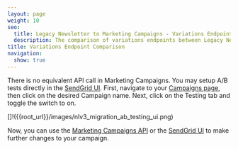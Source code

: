 ```yaml
---
layout: page
weight: 10
seo:
  title: Legacy Newsletter to Marketing Campaigns - Variations Endpoint Comparison
  description: The comparison of variations endpoints between Legacy Newsletter and Marketing Campaigns
title: Variations Endpoint Comparison
navigation:
  show: true
---
```



There is no equivalent API call in Marketing Campaigns. You may setup A/B tests directly in the [SendGrid UI](https://sendgrid.com/marketing_campaigns/ui/campaigns). First, navigate to your [Campaigns page](https://sendgrid.com/marketing_campaigns/ui/campaigns), then click on the desired Campaign name. Next, click on the Testing tab and toggle the switch to on.

[]!({{root_url}}/images/nlv3_migration_ab_testing_ui.png)

Now, you can use the [Marketing Campaigns API](https://sendgrid.com/docs/API_Reference/api_v3.html) or the [SendGrid UI](https://sendgrid.com/marketing_campaigns/ui/campaigns) to make further changes to your campaign.
